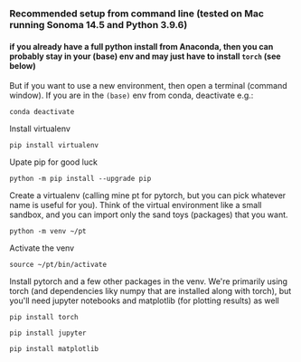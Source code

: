 ### Recommended setup from command line (tested on Mac running Sonoma 14.5 and Python 3.9.6)
#### if you already have a full python install from Anaconda, then you can probably stay in your (base) env and may just have to install `torch` (see below)

But if you want to use a new environment, then open a terminal (command window). If you are in the `(base)` env from conda, deactivate e.g.:

`conda deactivate`

Install virtualenv

`pip install virtualenv`

Upate pip for good luck

`python -m pip install --upgrade pip`

Create a virtualenv (calling mine pt for pytorch, but you can pick whatever name is useful for you). Think of the virtual environment like a small sandbox, and you can import only the sand toys (packages) that you want. 

`python -m venv ~/pt`

Activate the venv

`source ~/pt/bin/activate`

Install pytorch and a few other packages in the venv. We're primarily using torch (and dependencies liky numpy that are installed along with torch), but you'll need jupyter notebooks and matplotlib (for plotting results) as well

`pip install torch`

`pip install jupyter`

`pip install matplotlib`

